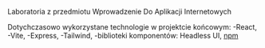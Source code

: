 Laboratoria z przedmiotu Wprowadzenie Do Aplikacji Internetowych

Dotychczasowo wykorzystane technologie w projektcie końcowym:
-React,
-Vite,
-Express,
-Tailwind,
-biblioteki komponentów: Headless UI, [npm](https://github.com/lhz516/react-h5-audio-player)
